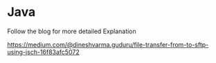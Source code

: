 # Java

Follow the blog for more detailed Explanation

https://medium.com/@dineshvarma.guduru/file-transfer-from-to-sftp-using-jsch-16f83afc5072
